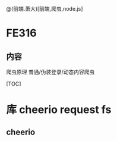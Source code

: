 @(前端.萧大)[前端,爬虫,node.js]

# FE316

## 内容

爬虫原理 普通/伪装登录/动态内容爬虫

[TOC]


# 库 cheerio request fs

## cheerio
